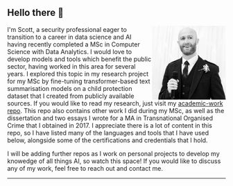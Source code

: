 ## Hello there 👋

<!--- Introduction --->
<div>
  <img align="right" src="https://github.com/sc6156/sc6156/blob/main/profile.jpg" alt="profile_pic" width="170"/>
  <div align="left">
    <p align="left">I'm Scott, a security professional eager to transition to a career in data science and AI having recently completed a MSc in Computer Science with Data Analytics. I 
      would love to develop models and tools which benefit the public sector, having worked in this area for several years. I explored this topic in my research project for my MSc by 
      fine-tuning transformer-based text summarisation models on a child protection dataset that I created from publicly available sources. If you would like to read my research, just 
      visit my <a href="https://github.com/sc6156/academic-work/tree/main"> academic-work repo</a>. This repo also contains other work I did during my MSc, as well as the 
      dissertation and two essays I wrote for a MA in Transnational Organised Crime that I obtained in 2017. I appreciate there is a lot of content in this repo, so I have listed many of the 
      languages and tools that I have used below, alongside some of the certifications and credentials that I hold.</p> 
  </div>
</div>

<p>I will be adding further repos as I work on personal projects to develop my knowedge of all things AI, so watch this space! If you would like to discuss any of my work, feel free to reach out and contact me.</p>

---

